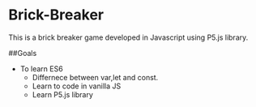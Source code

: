 # Brick-Breaker

This is a brick breaker game developed in Javascript using P5.js library.

##Goals
- To learn ES6
  - Differnece between var,let and const.
  - Learn to code in vanilla JS
  -  Learn P5.js library
